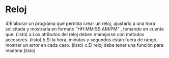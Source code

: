 # Reloj
4)Elaborar un programa que permita crear un reloj, ajustarlo a una hora solicitada 
y mostrarla en formato “HH:MM:SS AM/PM” , tomando en cuenta que: (listo)
    a.Los atributos del reloj deben manejarse con métodos accesores. (listo)
    b.Si la hora, minutos y segundos están fuera de rango, mostrar un error en cada caso. (listo)
    c.El reloj debe tener una función para resetear.(listo)
